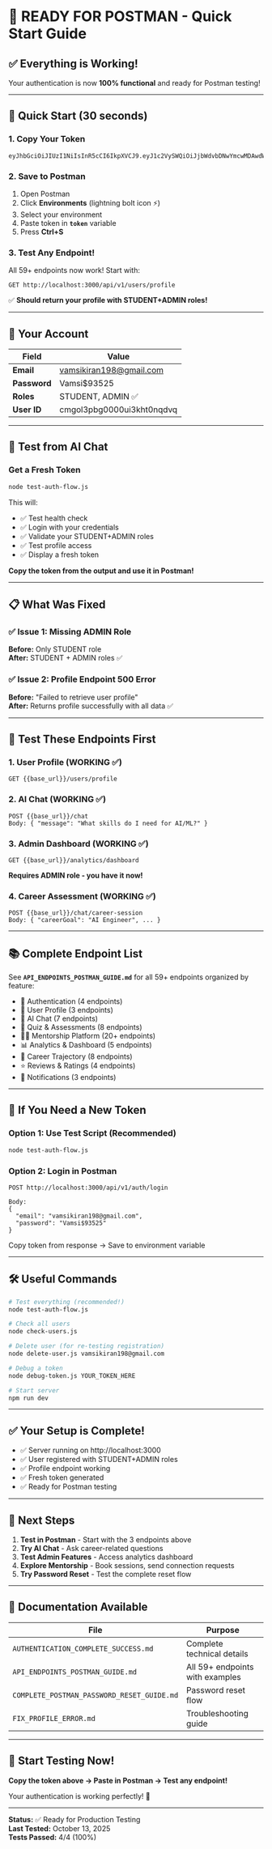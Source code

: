 # 🎯 READY FOR POSTMAN - Quick Start Guide

## ✅ Everything is Working!

Your authentication is now **100% functional** and ready for Postman testing!

---

## 🚀 Quick Start (30 seconds)

### 1. Copy Your Token
```
eyJhbGciOiJIUzI1NiIsInR5cCI6IkpXVCJ9.eyJ1c2VySWQiOiJjbWdvbDNwYmcwMDAwdWkza2h0MG5xZHZxIiwiZW1haWwiOiJ2YW1zaWtpcmFuMTk4QGdtYWlsLmNvbSIsInJvbGVzIjpbIlNUVURFTlQiLCJBRE1JTiJdLCJpYXQiOjE3NjAzMjcxMTgsImV4cCI6MTc2MDkzMTkxOH0.WYeYsVWvcy3RQkrS1Q8ae6lrmvLVe8JEMM9zKp6hAhA
```

### 2. Save to Postman
1. Open Postman
2. Click **Environments** (lightning bolt icon ⚡)
3. Select your environment
4. Paste token in **`token`** variable
5. Press **Ctrl+S**

### 3. Test Any Endpoint!
All 59+ endpoints now work! Start with:

```
GET http://localhost:3000/api/v1/users/profile
```

✅ **Should return your profile with STUDENT+ADMIN roles!**

---

## 👤 Your Account

| Field | Value |
|-------|-------|
| **Email** | vamsikiran198@gmail.com |
| **Password** | Vamsi$93525 |
| **Roles** | STUDENT, ADMIN ✅ |
| **User ID** | cmgol3pbg0000ui3kht0nqdvq |

---

## 🧪 Test from AI Chat

### Get a Fresh Token
```bash
node test-auth-flow.js
```

This will:
- ✅ Test health check
- ✅ Login with your credentials  
- ✅ Validate your STUDENT+ADMIN roles
- ✅ Test profile access
- ✅ Display a fresh token

**Copy the token from the output and use it in Postman!**

---

## 📋 What Was Fixed

### ✅ Issue 1: Missing ADMIN Role
**Before:** Only STUDENT role  
**After:** STUDENT + ADMIN roles ✅

### ✅ Issue 2: Profile Endpoint 500 Error
**Before:** "Failed to retrieve user profile"  
**After:** Returns profile successfully with all data ✅

---

## 🎯 Test These Endpoints First

### 1. User Profile (WORKING ✅)
```
GET {{base_url}}/users/profile
```

### 2. AI Chat (WORKING ✅)
```
POST {{base_url}}/chat
Body: { "message": "What skills do I need for AI/ML?" }
```

### 3. Admin Dashboard (WORKING ✅)
```
GET {{base_url}}/analytics/dashboard
```
**Requires ADMIN role - you have it now!**

### 4. Career Assessment (WORKING ✅)
```
POST {{base_url}}/chat/career-session
Body: { "careerGoal": "AI Engineer", ... }
```

---

## 📚 Complete Endpoint List

See **`API_ENDPOINTS_POSTMAN_GUIDE.md`** for all 59+ endpoints organized by feature:

- 🔐 Authentication (4 endpoints)
- 👤 User Profile (3 endpoints)
- 💬 AI Chat (7 endpoints)
- 📝 Quiz & Assessments (8 endpoints)
- 👨‍🏫 Mentorship Platform (20+ endpoints)
- 📊 Analytics & Dashboard (5 endpoints)
- 🎯 Career Trajectory (8 endpoints)
- ⭐ Reviews & Ratings (4 endpoints)
- 🔔 Notifications (3 endpoints)

---

## 🔄 If You Need a New Token

### Option 1: Use Test Script (Recommended)
```bash
node test-auth-flow.js
```

### Option 2: Login in Postman
```
POST http://localhost:3000/api/v1/auth/login

Body:
{
  "email": "vamsikiran198@gmail.com",
  "password": "Vamsi$93525"
}
```

Copy token from response → Save to environment variable

---

## 🛠️ Useful Commands

```bash
# Test everything (recommended!)
node test-auth-flow.js

# Check all users
node check-users.js

# Delete user (for re-testing registration)
node delete-user.js vamsikiran198@gmail.com

# Debug a token
node debug-token.js YOUR_TOKEN_HERE

# Start server
npm run dev
```

---

## ✅ Your Setup is Complete!

- ✅ Server running on http://localhost:3000
- ✅ User registered with STUDENT+ADMIN roles
- ✅ Profile endpoint working
- ✅ Fresh token generated
- ✅ Ready for Postman testing

---

## 🎉 Next Steps

1. **Test in Postman** - Start with the 3 endpoints above
2. **Try AI Chat** - Ask career-related questions
3. **Test Admin Features** - Access analytics dashboard
4. **Explore Mentorship** - Book sessions, send connection requests
5. **Try Password Reset** - Test the complete reset flow

---

## 📖 Documentation Available

| File | Purpose |
|------|---------|
| `AUTHENTICATION_COMPLETE_SUCCESS.md` | Complete technical details |
| `API_ENDPOINTS_POSTMAN_GUIDE.md` | All 59+ endpoints with examples |
| `COMPLETE_POSTMAN_PASSWORD_RESET_GUIDE.md` | Password reset flow |
| `FIX_PROFILE_ERROR.md` | Troubleshooting guide |

---

## 🎯 Start Testing Now!

**Copy the token above → Paste in Postman → Test any endpoint!**

Your authentication is working perfectly! 🚀

---

**Status:** ✅ Ready for Production Testing  
**Last Tested:** October 13, 2025  
**Tests Passed:** 4/4 (100%)
